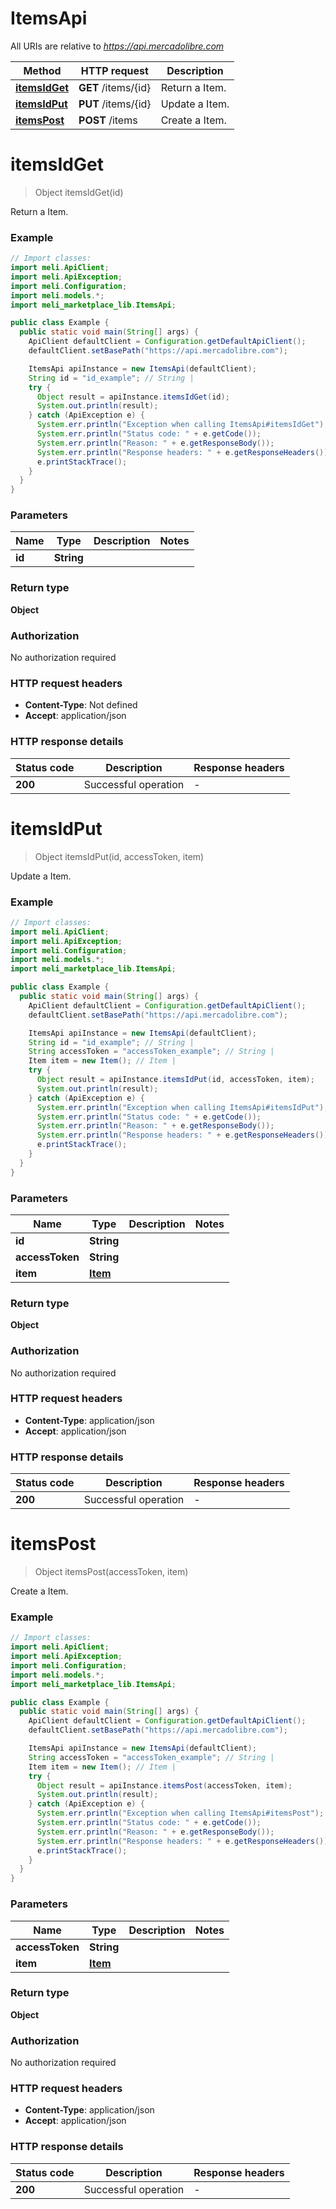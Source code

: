 # ItemsApi

All URIs are relative to *https://api.mercadolibre.com*

Method | HTTP request | Description
------------- | ------------- | -------------
[**itemsIdGet**](ItemsApi.md#itemsIdGet) | **GET** /items/{id} | Return a Item.
[**itemsIdPut**](ItemsApi.md#itemsIdPut) | **PUT** /items/{id} | Update a Item.
[**itemsPost**](ItemsApi.md#itemsPost) | **POST** /items | Create a Item.


<a name="itemsIdGet"></a>
# **itemsIdGet**
> Object itemsIdGet(id)

Return a Item.

### Example
```java
// Import classes:
import meli.ApiClient;
import meli.ApiException;
import meli.Configuration;
import meli.models.*;
import meli_marketplace_lib.ItemsApi;

public class Example {
  public static void main(String[] args) {
    ApiClient defaultClient = Configuration.getDefaultApiClient();
    defaultClient.setBasePath("https://api.mercadolibre.com");

    ItemsApi apiInstance = new ItemsApi(defaultClient);
    String id = "id_example"; // String | 
    try {
      Object result = apiInstance.itemsIdGet(id);
      System.out.println(result);
    } catch (ApiException e) {
      System.err.println("Exception when calling ItemsApi#itemsIdGet");
      System.err.println("Status code: " + e.getCode());
      System.err.println("Reason: " + e.getResponseBody());
      System.err.println("Response headers: " + e.getResponseHeaders());
      e.printStackTrace();
    }
  }
}
```

### Parameters

Name | Type | Description  | Notes
------------- | ------------- | ------------- | -------------
 **id** | **String**|  |

### Return type

**Object**

### Authorization

No authorization required

### HTTP request headers

 - **Content-Type**: Not defined
 - **Accept**: application/json

### HTTP response details
| Status code | Description | Response headers |
|-------------|-------------|------------------|
**200** | Successful operation |  -  |

<a name="itemsIdPut"></a>
# **itemsIdPut**
> Object itemsIdPut(id, accessToken, item)

Update a Item.

### Example
```java
// Import classes:
import meli.ApiClient;
import meli.ApiException;
import meli.Configuration;
import meli.models.*;
import meli_marketplace_lib.ItemsApi;

public class Example {
  public static void main(String[] args) {
    ApiClient defaultClient = Configuration.getDefaultApiClient();
    defaultClient.setBasePath("https://api.mercadolibre.com");

    ItemsApi apiInstance = new ItemsApi(defaultClient);
    String id = "id_example"; // String | 
    String accessToken = "accessToken_example"; // String | 
    Item item = new Item(); // Item | 
    try {
      Object result = apiInstance.itemsIdPut(id, accessToken, item);
      System.out.println(result);
    } catch (ApiException e) {
      System.err.println("Exception when calling ItemsApi#itemsIdPut");
      System.err.println("Status code: " + e.getCode());
      System.err.println("Reason: " + e.getResponseBody());
      System.err.println("Response headers: " + e.getResponseHeaders());
      e.printStackTrace();
    }
  }
}
```

### Parameters

Name | Type | Description  | Notes
------------- | ------------- | ------------- | -------------
 **id** | **String**|  |
 **accessToken** | **String**|  |
 **item** | [**Item**](Item.md)|  |

### Return type

**Object**

### Authorization

No authorization required

### HTTP request headers

 - **Content-Type**: application/json
 - **Accept**: application/json

### HTTP response details
| Status code | Description | Response headers |
|-------------|-------------|------------------|
**200** | Successful operation |  -  |

<a name="itemsPost"></a>
# **itemsPost**
> Object itemsPost(accessToken, item)

Create a Item.

### Example
```java
// Import classes:
import meli.ApiClient;
import meli.ApiException;
import meli.Configuration;
import meli.models.*;
import meli_marketplace_lib.ItemsApi;

public class Example {
  public static void main(String[] args) {
    ApiClient defaultClient = Configuration.getDefaultApiClient();
    defaultClient.setBasePath("https://api.mercadolibre.com");

    ItemsApi apiInstance = new ItemsApi(defaultClient);
    String accessToken = "accessToken_example"; // String | 
    Item item = new Item(); // Item | 
    try {
      Object result = apiInstance.itemsPost(accessToken, item);
      System.out.println(result);
    } catch (ApiException e) {
      System.err.println("Exception when calling ItemsApi#itemsPost");
      System.err.println("Status code: " + e.getCode());
      System.err.println("Reason: " + e.getResponseBody());
      System.err.println("Response headers: " + e.getResponseHeaders());
      e.printStackTrace();
    }
  }
}
```

### Parameters

Name | Type | Description  | Notes
------------- | ------------- | ------------- | -------------
 **accessToken** | **String**|  |
 **item** | [**Item**](Item.md)|  |

### Return type

**Object**

### Authorization

No authorization required

### HTTP request headers

 - **Content-Type**: application/json
 - **Accept**: application/json

### HTTP response details
| Status code | Description | Response headers |
|-------------|-------------|------------------|
**200** | Successful operation |  -  |

